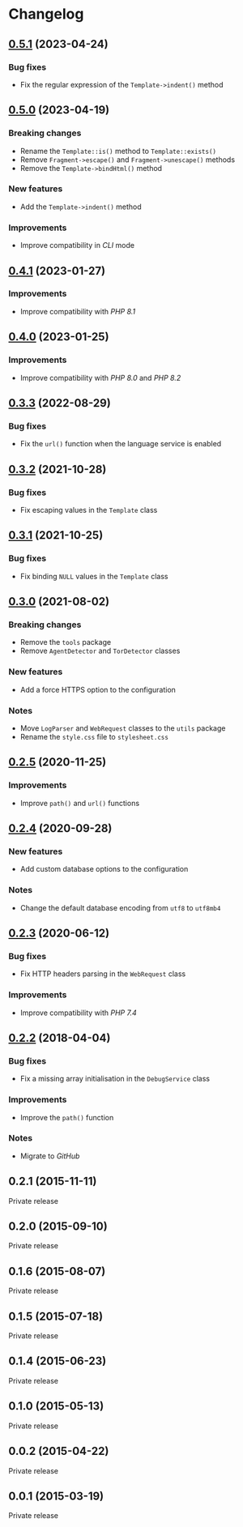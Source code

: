 # Changelog

## [0.5.1](https://github.com/AlexisJehan/Amity/releases/tag/v0.5.1) (2023-04-24)

### Bug fixes
- Fix the regular expression of the `Template->indent()` method

## [0.5.0](https://github.com/AlexisJehan/Amity/releases/tag/v0.5.0) (2023-04-19)

### Breaking changes
- Rename the `Template::is()` method to `Template::exists()`
- Remove `Fragment->escape()` and `Fragment->unescape()` methods
- Remove the `Template->bindHtml()` method

### New features
- Add the `Template->indent()` method

### Improvements
- Improve compatibility in _CLI_ mode

## [0.4.1](https://github.com/AlexisJehan/Amity/releases/tag/v0.4.1) (2023-01-27)

### Improvements
- Improve compatibility with _PHP 8.1_

## [0.4.0](https://github.com/AlexisJehan/Amity/releases/tag/v0.4.0) (2023-01-25)

### Improvements
- Improve compatibility with _PHP 8.0_ and _PHP 8.2_

## [0.3.3](https://github.com/AlexisJehan/Amity/releases/tag/v0.3.3) (2022-08-29)

### Bug fixes
- Fix the `url()` function when the language service is enabled

## [0.3.2](https://github.com/AlexisJehan/Amity/releases/tag/v0.3.2) (2021-10-28)

### Bug fixes
- Fix escaping values in the `Template` class

## [0.3.1](https://github.com/AlexisJehan/Amity/releases/tag/v0.3.1) (2021-10-25)

### Bug fixes
- Fix binding `NULL` values in the `Template` class

## [0.3.0](https://github.com/AlexisJehan/Amity/releases/tag/v0.3.0) (2021-08-02)

### Breaking changes
- Remove the `tools` package
- Remove `AgentDetector` and `TorDetector` classes

### New features
- Add a force HTTPS option to the configuration

### Notes
- Move `LogParser` and `WebRequest` classes to the `utils` package
- Rename the `style.css` file to `stylesheet.css`

## [0.2.5](https://github.com/AlexisJehan/Amity/releases/tag/v0.2.5) (2020-11-25)

### Improvements
- Improve `path()` and `url()` functions

## [0.2.4](https://github.com/AlexisJehan/Amity/releases/tag/v0.2.4) (2020-09-28)

### New features
- Add custom database options to the configuration

### Notes
- Change the default database encoding from `utf8` to `utf8mb4`

## [0.2.3](https://github.com/AlexisJehan/Amity/releases/tag/v0.2.3) (2020-06-12)

### Bug fixes
- Fix HTTP headers parsing in the `WebRequest` class

### Improvements
- Improve compatibility with _PHP 7.4_

## [0.2.2](https://github.com/AlexisJehan/Amity/releases/tag/v0.2.2) (2018-04-04)

### Bug fixes
- Fix a missing array initialisation in the `DebugService` class

### Improvements
- Improve the `path()` function

### Notes
- Migrate to _GitHub_

## 0.2.1 (2015-11-11)
Private release

## 0.2.0 (2015-09-10)
Private release

## 0.1.6 (2015-08-07)
Private release

## 0.1.5 (2015-07-18)
Private release

## 0.1.4 (2015-06-23)
Private release

## 0.1.0 (2015-05-13)
Private release

## 0.0.2 (2015-04-22)
Private release

## 0.0.1 (2015-03-19)
Private release